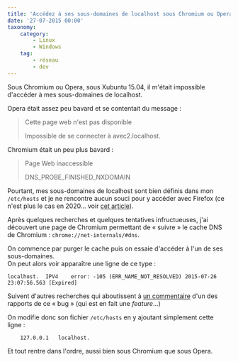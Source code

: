 ```yaml
---
title: 'Accédez à ses sous-domaines de localhost sous Chromium ou Opera'
date: '27-07-2015 00:00'
taxonomy:
    category:
        - Linux
        - Windows
    tag:
        - réseau
        - dev
---
```


Sous Chromium ou Opera, sous Xubuntu 15.04, il m'était impossible d'accéder à mes sous-domaines de localhost.

Opera était assez peu bavard et se contentait du message&nbsp;:

> Cette page web n'est pas disponible
> 
> Impossible de se connecter à avec2.localhost.

Chromium était un peu plus bavard&nbsp;:

> Page Web inaccessible
> 
> DNS_PROBE_FINISHED_NXDOMAIN

Pourtant, mes sous-domaines de localhost sont bien définis dans mon `/etc/hosts` et je ne rencontre aucun souci pour y accéder avec Firefox (ce n'est plus le cas en 2020... voir [cet article](/blog/accedez-a-ses-sous-domaines-de-localhost-sous-firefox)).

Après quelques recherches et quelques tentatives infructueuses, j'ai découvert une page de Chromium permettant de &laquo;&nbsp;suivre&nbsp;&raquo; le cache DNS de Chromium&nbsp;: `chrome://net-internals/#dns`.

On commence par purger le cache puis on essaie d'accéder à l'un de ses sous-domaines.    
On peut alors voir apparaître une ligne de ce type&nbsp;:

```
localhost.	IPV4	error: -105 (ERR_NAME_NOT_RESOLVED)	2015-07-26 23:07:56.563 [Expired]
```

Suivent d'autres recherches qui aboutissent à [un commentaire](https://code.google.com/p/chromium/issues/detail?id=489973#c22) d'un des rapports de ce &laquo;&nbsp;bug&nbsp;&raquo; (qui est en fait une _feature_...)

On modifie donc son fichier `/etc/hosts` en y ajoutant simplement cette ligne&nbsp;:

```
	127.0.0.1 	localhost.
```

Et tout rentre dans l'ordre, aussi bien sous Chromium que sous Opera.
